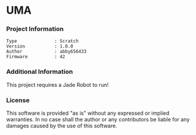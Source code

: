 UMA
================



### Project Information
```
Type              : Scratch
Version           : 1.0.0
Author            : abby656433
Firmware          : 42
```

### Additional Information
This project requires a Jade Robot to run!

### License
This software is provided "as is" without any expressed or implied warranties.  In no case shall the author or any contributors be liable for any damages caused by the use of this software.

